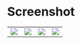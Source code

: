 # Screenshot
<table>
  <tr>
    <td><img src='https://github.com/EHTarek/ostad_flutter/assets/90475460/48b54ae4-5e18-41dc-9d72-c33d0cbcb317'/></td>
    <td><img src='https://github.com/EHTarek/ostad_flutter/assets/90475460/41d9a259-2cad-4b24-a325-6ba92151728e'/></td>
    <td><img src='https://github.com/EHTarek/ostad_flutter/assets/90475460/d75e8d48-92d7-40da-9f3e-97d6b89459fb'/></td>
    <td><img src='https://github.com/EHTarek/ostad_flutter/assets/90475460/4761ac1d-71e7-4d32-96a6-6e5906fae3ba'/></td>
  </tr>
</table>
